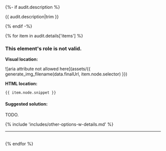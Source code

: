 {%- if audit.description %}

{{ audit.description|trim }}

{% endif -%}

{% for item in audit.details['items'] %}

### This element's role is not valid.

__Visual location:__

![aria attribute not allowed here](assets/{{ generate_img_filename(data.finalUrl, item.node.selector) }})


__HTML location:__

```html
{{ item.node.snippet }}
```

#### Suggested solution:

TODO.

{% include 'includes/other-options-w-details.md' %}

<hr>

<br>
{% endfor %}